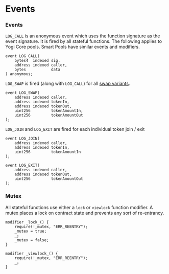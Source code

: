 # Events

### Events

`LOG_CALL` is an anonymous event which uses the function signature as the event signature. It is fired by all stateful functions. The following applies to Yogi Core pools. Smart Pools have similar events and modifiers.

```text
event LOG_CALL(
    bytes4  indexed sig,
    address indexed caller,
    bytes           data
) anonymous;
```

`LOG_SWAP` is fired \(along with `LOG_CALL`\) for all [swap variants]().

```text
event LOG_SWAP(
    address indexed caller,
    address indexed tokenIn,
    address indexed tokenOut,
    uint256         tokenAmountIn,
    uint256         tokenAmountOut
);
```

`LOG_JOIN` and `LOG_EXIT` are fired for each individual token join / exit

```text
event LOG_JOIN(
    address indexed caller,
    address indexed tokenIn,
    uint256         tokenAmountIn
);

event LOG_EXIT(
    address indexed caller,
    address indexed tokenOut,
    uint256         tokenAmountOut
);
```

### Mutex

All stateful functions use either a `lock` or `viewlock` function modifier. A mutex places a lock on contract state and prevents any sort of re-entrancy.

```text
modifier _lock_() {
    require(!_mutex, "ERR_REENTRY");
    _mutex = true;
    _;
    _mutex = false;
}

modifier _viewlock_() {
    require(!_mutex, "ERR_REENTRY");
    _;
}
```

